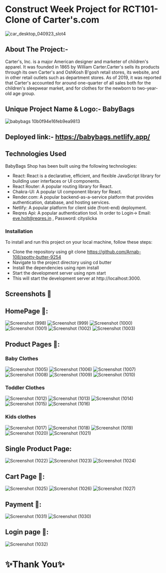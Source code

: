 # Construct Week Project for RCT101-Clone of Carter's.com

![car_desktop_040923_slot4](https://user-images.githubusercontent.com/112754648/231073675-90d825ee-7c74-4f94-9d92-7fee5a3584b1.jpg)

## About The Project:-
Carter's, Inc. is a major American designer and marketer of children's apparel. It was founded in 1865 by William Carter.Carter's sells its products through its own Carter's and OshKosh B'gosh retail stores, its website, and in other retail outlets such as department stores. As of 2019, it was reported that Carter's accounted for around one-quarter of all sales both for the children's sleepwear market, and for clothes for the newborn to two-year-old age group.

## Unique Project Name & Logo:- BabyBags 
![babybags 10b0f94e16feb9ea9813](https://user-images.githubusercontent.com/112754648/231075913-c519bd72-b8f4-4f2b-aadc-e31c5c665e8e.png)

## Deployed link:- https://babybags.netlify.app/
## Technologies Used
BabyBags Shop has been built using the following technologies:
- React: React is a declarative, efficient, and flexible JavaScript library for building user interfaces or UI components.
- React Router: A popular routing library for React.
- Chakra-UI: A popular UI component library for React.
- Render.com: A popular backend-as-a-service platform that provides authentication, database, and hosting services.
- Netlify: A popular platform for client side (front-end) deployment.
- Reqres Api: A popular authentication tool. In order to Login-> Email: eve.holt@reqres.in , Password: cityslicka
### Installation
To install and run this project on your local machine, follow these steps:
- Clone the repository using git clone https://github.com/Arnab-108/spotty-butter-9254
- Navigate to the project directory using cd butter
- Install the dependencies using npm install
- Start the development server using npm start
- This will start the development server at http://localhost:3000.

## Screenshots :camera_flash:

## HomePage :camera_flash::
![Screenshot (998)](https://user-images.githubusercontent.com/112754648/231080881-bfa6be51-cad1-4f0a-b9e9-443752c5a7db.png)
![Screenshot (999)](https://user-images.githubusercontent.com/112754648/231080910-ac52dc92-4390-42ae-9777-50c4172b2e18.png)
![Screenshot (1000)](https://user-images.githubusercontent.com/112754648/231080927-36939d74-988c-4875-8ee9-d2f34d24af31.png)
![Screenshot (1001)](https://user-images.githubusercontent.com/112754648/231081044-f9c98bfe-9556-4a02-85bc-9339ffe0b20a.png)
![Screenshot (1002)](https://user-images.githubusercontent.com/112754648/231081055-2f2b4afc-6285-45ec-a072-521ff4f23e59.png)
![Screenshot (1003)](https://user-images.githubusercontent.com/112754648/231081091-45b938b3-1509-463e-88d1-33a70c8303ff.png)

## Product Pages :camera_flash::
### Baby Clothes
![Screenshot (1005)](https://user-images.githubusercontent.com/112754648/231082983-8a5ec546-2730-46ea-ba84-f1af90544c2e.png)
![Screenshot (1006)](https://user-images.githubusercontent.com/112754648/231083032-44279f02-7887-47e6-9d84-1b8e133e2901.png)
![Screenshot (1007)](https://user-images.githubusercontent.com/112754648/231083050-71458be6-cc26-47d4-a671-d19cdebdcbda.png)
![Screenshot (1008)](https://user-images.githubusercontent.com/112754648/231083083-f70c4aa1-4594-4480-bc5f-118fef0dd0ee.png)
![Screenshot (1009)](https://user-images.githubusercontent.com/112754648/231083110-1f868b4f-6df5-42c5-b9c1-0305b8c796f8.png)
![Screenshot (1010)](https://user-images.githubusercontent.com/112754648/231083128-08ed1b06-0815-445e-a26c-883d9536d00d.png)

### Toddler Clothes
![Screenshot (1012)](https://user-images.githubusercontent.com/112754648/231086294-68a0c029-664f-4c4e-8851-566810422d6a.png)
![Screenshot (1013)](https://user-images.githubusercontent.com/112754648/231085855-75d7662e-8e10-4020-a427-e08391b57be6.png)
![Screenshot (1014)](https://user-images.githubusercontent.com/112754648/231085878-662fe937-3f11-4371-b1ad-e1fe93044545.png)
![Screenshot (1015)](https://user-images.githubusercontent.com/112754648/231085940-ed41f509-1fd6-4fd6-9f9f-4400a0b8ae5b.png)
![Screenshot (1016)](https://user-images.githubusercontent.com/112754648/231085974-fec36f64-2570-4d8f-904c-e57548b0723e.png)

### Kids clothes
![Screenshot (1017)](https://user-images.githubusercontent.com/112754648/231087465-ccb5a885-2645-4693-a30c-16d1d980ddcd.png)
![Screenshot (1018)](https://user-images.githubusercontent.com/112754648/231087378-a2a23114-3ff6-43cf-a8c3-988d66da1a7d.png)
![Screenshot (1019)](https://user-images.githubusercontent.com/112754648/231087405-68232f71-a476-4925-a5ba-72cbadf5c790.png)
![Screenshot (1020)](https://user-images.githubusercontent.com/112754648/231087513-9e1c6288-f605-44b1-9174-cdd96bcfdb6f.png)
![Screenshot (1021)](https://user-images.githubusercontent.com/112754648/231087538-e4adc703-1cdd-44b0-b2dc-9764b2c03026.png)

## Single Product Page:
![Screenshot (1022)](https://user-images.githubusercontent.com/112754648/231088127-21233cf3-41d4-44d0-b211-f64391f00042.png)
![Screenshot (1023)](https://user-images.githubusercontent.com/112754648/231088142-7ad8ceed-1054-4e4a-92c7-b2f553873c59.png)
![Screenshot (1024)](https://user-images.githubusercontent.com/112754648/231088162-c4037ddd-ca8f-434e-a479-38343cb0c1cd.png)

## Cart Page :camera_flash::
![Screenshot (1025)](https://user-images.githubusercontent.com/112754648/231089207-3ce850db-b760-44e5-bd96-7d210d3874f9.png)
![Screenshot (1026)](https://user-images.githubusercontent.com/112754648/231089227-a0db0fdc-c471-4e5a-a396-cf3000f14f44.png)
![Screenshot (1027)](https://user-images.githubusercontent.com/112754648/231089249-ba33b859-492c-486d-bd65-68be9266bb16.png)

## Payment :camera_flash::
![Screenshot (1031)](https://user-images.githubusercontent.com/112754648/231090170-0216821c-9bab-427d-805f-041d47763681.png)
![Screenshot (1030)](https://user-images.githubusercontent.com/112754648/231090209-8a3ec2f3-26d2-4af2-9084-7255cbd5441c.png)

## Login page :camera_flash::
![Screenshot (1032)](https://user-images.githubusercontent.com/112754648/231090632-18dadb8a-a511-41e6-97f0-5323aea27f4f.png)

# :sparkles:Thank You:sparkles:
